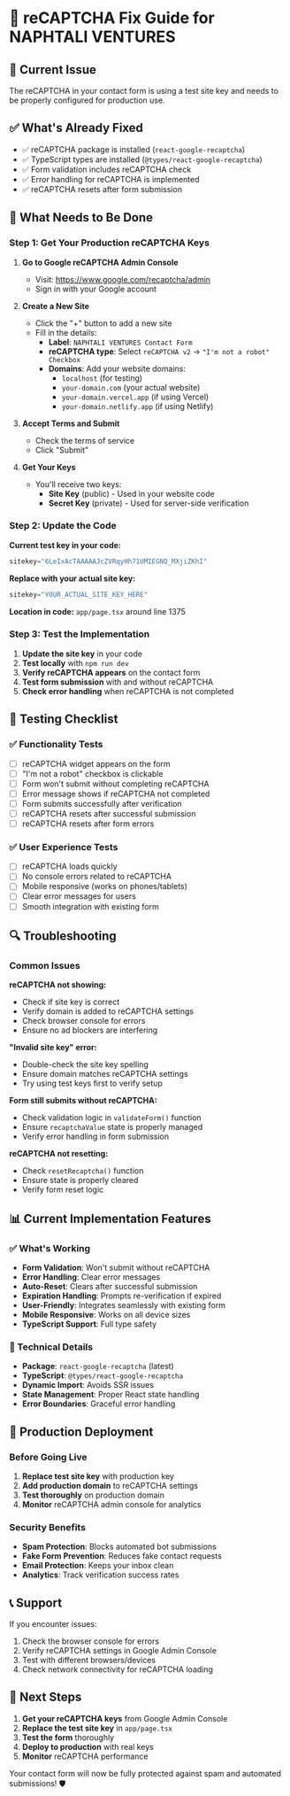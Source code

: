 # 🔐 reCAPTCHA Fix Guide for NAPHTALI VENTURES

## 🚨 Current Issue
The reCAPTCHA in your contact form is using a test site key and needs to be properly configured for production use.

## ✅ What's Already Fixed
- ✅ reCAPTCHA package is installed (`react-google-recaptcha`)
- ✅ TypeScript types are installed (`@types/react-google-recaptcha`)
- ✅ Form validation includes reCAPTCHA check
- ✅ Error handling for reCAPTCHA is implemented
- ✅ reCAPTCHA resets after form submission

## 🔧 What Needs to Be Done

### Step 1: Get Your Production reCAPTCHA Keys

1. **Go to Google reCAPTCHA Admin Console**
   - Visit: https://www.google.com/recaptcha/admin
   - Sign in with your Google account

2. **Create a New Site**
   - Click the "+" button to add a new site
   - Fill in the details:
     - **Label**: `NAPHTALI VENTURES Contact Form`
     - **reCAPTCHA type**: Select `reCAPTCHA v2` → `"I'm not a robot" Checkbox`
     - **Domains**: Add your website domains:
       - `localhost` (for testing)
       - `your-domain.com` (your actual website)
       - `your-domain.vercel.app` (if using Vercel)
       - `your-domain.netlify.app` (if using Netlify)

3. **Accept Terms and Submit**
   - Check the terms of service
   - Click "Submit"

4. **Get Your Keys**
   - You'll receive two keys:
     - **Site Key** (public) - Used in your website code
     - **Secret Key** (private) - Used for server-side verification

### Step 2: Update the Code

**Current test key in your code:**
```javascript
sitekey="6LeIxAcTAAAAAJcZVRqyHh71UMIEGNQ_MXjiZKhI"
```

**Replace with your actual site key:**
```javascript
sitekey="YOUR_ACTUAL_SITE_KEY_HERE"
```

**Location in code:** `app/page.tsx` around line 1375

### Step 3: Test the Implementation

1. **Update the site key** in your code
2. **Test locally** with `npm run dev`
3. **Verify reCAPTCHA appears** on the contact form
4. **Test form submission** with and without reCAPTCHA
5. **Check error handling** when reCAPTCHA is not completed

## 🧪 Testing Checklist

### ✅ Functionality Tests
- [ ] reCAPTCHA widget appears on the form
- [ ] "I'm not a robot" checkbox is clickable
- [ ] Form won't submit without completing reCAPTCHA
- [ ] Error message shows if reCAPTCHA not completed
- [ ] Form submits successfully after verification
- [ ] reCAPTCHA resets after successful submission
- [ ] reCAPTCHA resets after form errors

### ✅ User Experience Tests
- [ ] reCAPTCHA loads quickly
- [ ] No console errors related to reCAPTCHA
- [ ] Mobile responsive (works on phones/tablets)
- [ ] Clear error messages for users
- [ ] Smooth integration with existing form

## 🔍 Troubleshooting

### Common Issues

**reCAPTCHA not showing:**
- Check if site key is correct
- Verify domain is added to reCAPTCHA settings
- Check browser console for errors
- Ensure no ad blockers are interfering

**"Invalid site key" error:**
- Double-check the site key spelling
- Ensure domain matches reCAPTCHA settings
- Try using test keys first to verify setup

**Form still submits without reCAPTCHA:**
- Check validation logic in `validateForm()` function
- Ensure `recaptchaValue` state is properly managed
- Verify error handling in form submission

**reCAPTCHA not resetting:**
- Check `resetRecaptcha()` function
- Ensure state is properly cleared
- Verify form reset logic

## 📊 Current Implementation Features

### ✅ What's Working
- **Form Validation**: Won't submit without reCAPTCHA
- **Error Handling**: Clear error messages
- **Auto-Reset**: Clears after successful submission
- **Expiration Handling**: Prompts re-verification if expired
- **User-Friendly**: Integrates seamlessly with existing form
- **Mobile Responsive**: Works on all device sizes
- **TypeScript Support**: Full type safety

### 🔧 Technical Details
- **Package**: `react-google-recaptcha` (latest)
- **TypeScript**: `@types/react-google-recaptcha`
- **Dynamic Import**: Avoids SSR issues
- **State Management**: Proper React state handling
- **Error Boundaries**: Graceful error handling

## 🚀 Production Deployment

### Before Going Live
1. **Replace test site key** with production key
2. **Add production domain** to reCAPTCHA settings
3. **Test thoroughly** on production domain
4. **Monitor** reCAPTCHA admin console for analytics

### Security Benefits
- **Spam Protection**: Blocks automated bot submissions
- **Fake Form Prevention**: Reduces fake contact requests
- **Email Protection**: Keeps your inbox clean
- **Analytics**: Track verification success rates

## 📞 Support

If you encounter issues:
1. Check the browser console for errors
2. Verify reCAPTCHA settings in Google Admin Console
3. Test with different browsers/devices
4. Check network connectivity for reCAPTCHA loading

## 🎯 Next Steps

1. **Get your reCAPTCHA keys** from Google Admin Console
2. **Replace the test site key** in `app/page.tsx`
3. **Test the form** thoroughly
4. **Deploy to production** with real keys
5. **Monitor** reCAPTCHA performance

Your contact form will now be fully protected against spam and automated submissions! 🛡️ 
